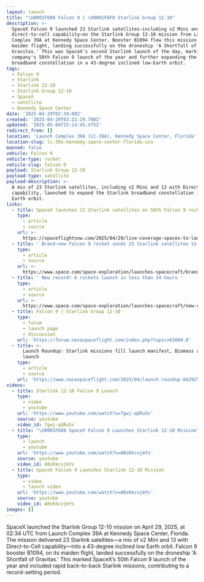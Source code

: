 ```yaml
---
layout: launch
title: "\U0001F680 Falcon 9 | \U0001F6F0 Starlink Group 12-10"
description: >-
  SpaceX Falcon 9 launched 23 Starlink satellites—including v2 Mini and 13 with
  direct-to-cell capability—on the Starlink Group 12-10 mission from Launch
  Complex 39A at Kennedy Space Center. Booster B1094 flew this mission on its
  maiden flight, landing successfully on the droneship 'A Shortfall of
  Gravitas.' This was SpaceX's second Starlink launch of the day, marking the
  company's 50th Falcon 9 launch of the year and further expanding the Starlink
  broadband constellation in a 43-degree inclined low-Earth orbit.
tags:
  - Falcon 9
  - Starlink
  - Starlink 12-10
  - Starlink Group 12-10
  - SpaceX
  - satellite
  - Kennedy Space Center
date: '2025-04-29T02:34:00Z'
created: '2025-04-29T03:22:29.708Z'
updated: '2025-05-04T15:14:45.475Z'
redirect_from: []
location: 'Launch Complex 39A (LC-39A), Kennedy Space Center, Florida'
location-slug: lc-39a-kennedy-space-center-florida-usa
manned: false
vehicle: Falcon 9
vehicle-type: rocket
vehicle-slug: falcon-9
payload: Starlink Group 12-10
payload-type: satellite
payload-description: >-
  A mix of 23 Starlink satellites, including v2 Mini and 13 with Direct-to-Cell
  capability, launched to expand the Starlink broadband constellation in low
  Earth orbit.
links:
  - title: SpaceX launches 23 Starlink satellites on 50th Falcon 9 rocket of 2025
    type:
      - article
      - source
    url: >-
      https://spaceflightnow.com/2025/04/29/live-coverage-spacex-to-launch-23-starlink-satellites-on-falcon-9-rocket-from-the-kennedy-space-center-2/
  - title: ' Brand-new Falcon 9 rocket sends 23 Starlink satellites to orbit on SpaceX''s 2nd launch of the day '
    type:
      - article
      - source
    url: >-
      https://www.space.com/space-exploration/launches-spacecraft/brand-new-falcon-9-rocket-sends-23-starlink-satellites-to-orbit-on-spacexs-2nd-launch-of-the-day
  - title: ' New record! 6 rockets launch in less than 24 hours '
    type:
      - article
      - source
    url: >-
      https://www.space.com/space-exploration/launches-spacecraft/new-record-6-rockets-launch-in-less-than-24-hours
  - title: Falcon 9 | Starlink Group 12-10
    type:
      - forum
      - launch page
      - discussion
    url: 'https://forum.nasaspaceflight.com/index.php?topic=62604.0'
  - title: >-
      Launch Roundup: Starlink missions fill launch manifest, Biomass and Alpha
      launch
    type:
      - article
      - source
    url: 'https://www.nasaspaceflight.com/2025/04/launch-roundup-042925/'
videos:
  - title: Starlink 12-10 Falcon 9 Launch
    type:
      - video
      - youtube
    url: 'https://www.youtube.com/watch?v=7gwj-qGRu5s'
    source: youtube
    video_id: 7gwj-qGRu5s
  - title: "\U0001F680 SpaceX Falcon 9 Launches Starlink 12-10 Mission"
    type:
      - launch
      - youtube
    url: 'https://www.youtube.com/watch?v=A0sKkcvjmYs'
    source: youtube
    video_id: A0sKkcvjmYs
  - title: SpaceX Falcon 9 Launches Starlink 12-10 Mission
    type:
      - video
      - launch video
    url: 'https://www.youtube.com/watch?v=A0sKkcvjmYs'
    source: youtube
    video_id: A0sKkcvjmYs
images: []
---
```

SpaceX launched the Starlink Group 12-10 mission on April 29, 2025, at 02:34 UTC from Launch Complex 39A at Kennedy Space Center, Florida. The mission delivered 23 Starlink satellites—a mix of v2 Mini and 13 with Direct-to-Cell capability—into a 43-degree inclined low Earth orbit. Falcon 9 booster B1094, on its maiden flight, landed successfully on the droneship 'A Shortfall of Gravitas.' This marked SpaceX’s 50th Falcon 9 launch of the year and included rapid back-to-back Starlink missions, contributing to a record-setting period.
